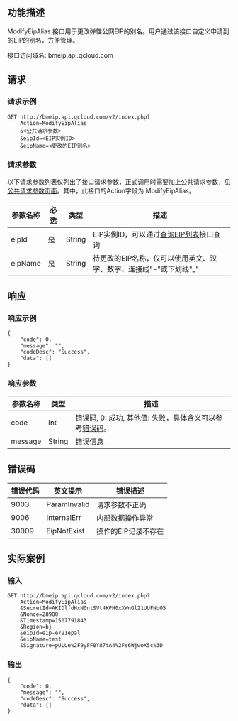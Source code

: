 ## 功能描述
ModifyEipAlias 接口用于更改弹性公网EIP的别名。用户通过该接口自定义申请到的EIP的别名，方便管理。
 
接口访问域名: bmeip.api.qcloud.com


## 请求
### 请求示例
```
GET http://bmeip.api.qcloud.com/v2/index.php?
	Action=ModifyEipAlias
	&<公共请求参数>
	&eipId=<EIP实例ID>
	&eipName=<更改的EIP别名>
```
### 请求参数

以下请求参数列表仅列出了接口请求参数，正式调用时需要加上公共请求参数，见[公共请求参数页面](/document/product/386/6718)。其中，此接口的Action字段为 ModifyEipAlias。

|参数名称|必选|类型|描述|
|-------|----|---|----|
| eipId|是|String|EIP实例ID，可以通过[查询EIP列表](/document/product/386/6671)接口查询|
| eipName|是|String|待更改的EIP名称，仅可以使用英文、汉字、数字、连接线"-"或下划线"_"|


## 响应
### 响应示例
```
{
    "code": 0,
    "message": "",
    "codeDesc": "Success",
    "data": []
}
```
### 响应参数

| 参数名称 | 类型 | 描述 |
|---------|---------|---------|
| code |  Int | 错误码, 0: 成功, 其他值: 失败，具体含义可以参考[错误码](/document/product/386/6725)。 |
| message |   String | 错误信息 |


## 错误码
|错误代码|英文提示|错误描述|
|---|---|---|
|9003|ParamInvalid|请求参数不正确|
|9006|InternalErr|内部数据操作异常|
|30009|EipNotExist|操作的EIP记录不存在|

## 实际案例
 
### 输入
```
GET http://bmeip.api.qcloud.com/v2/index.php?
	Action=ModifyEipAlias
	&SecretId=AKIDlfdHxN0ntSVt4KPH0xXWnGl21UUFNoO5
	&Nonce=28900
	&Timestamp=1507791843
	&Region=bj
	&eipId=eip-e791epal
	&eipName=test
	&Signature=pULUe%2F9yFF8Y87tA4%2Fs6WjwoX5c%3D
```

### 输出
```
{
    "code": 0,
    "message": "",
    "codeDesc": "Success",
    "data": []
}

```

